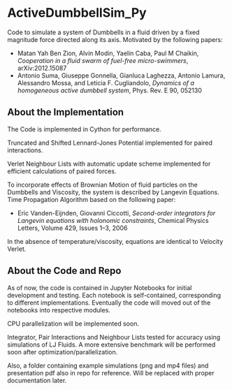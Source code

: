 # ActiveDumbbellSim_Py

Code to simulate a system of Dumbbells in a fluid driven by a fixed magnitude force directed along its axis. 
Motivated by the following papers:

* Matan Yah Ben Zion, Alvin Modin, Yaelin Caba, Paul M Chaikin, *Cooperation in a fluid swarm of fuel-free micro-swimmers*, arXiv:2012.15087
* Antonio Suma, Giuseppe Gonnella, Gianluca Laghezza, Antonio Lamura, Alessandro Mossa, and Leticia F. Cugliandolo, *Dynamics of a homogeneous active dumbbell system*, Phys. Rev. E 90, 052130

## About the Implementation
The Code is implemented in Cython for performance. 

Truncated and Shifted Lennard-Jones Potential implemented for paired interactions.

Verlet Neighbour Lists with automatic update scheme implemented for efficient calculations of paired forces.

To incorporate effects of Brownian Motion of fluid particles on the Dumbbells and Viscosity,
the system is described by Langevin Equations.
Time Propagation Algorithm based on the following paper:

* Eric Vanden-Eijnden, Giovanni Ciccotti, *Second-order integrators for Langevin equations with holonomic constraints*, Chemical Physics Letters, Volume 429, Issues 1–3, 2006

In the absence of temperature/viscosity, equations are identical to Velocity Verlet.


## About the Code and Repo
As of now, the code is contained in Jupyter Notebooks for initial development and testing.
Each notebook is self-contained, corresponding to different implementations.
Eventually the code will moved out of the notebooks into respective modules.

CPU parallelization will be implemented soon.

Integrator, Pair Interactions and Neighbour Lists tested for accuracy using simulations of LJ Fluids. A more extensive benchmark will be performed soon after optimization/parallelization.

Also, a folder containing example simulations (png and mp4 files) and presentation pdf also in repo for reference. Will be replaced with proper documentation later. 
